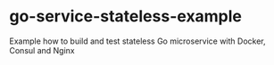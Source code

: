 # go-service-stateless-example
Example how to build and test stateless Go microservice with Docker, Consul and Nginx
